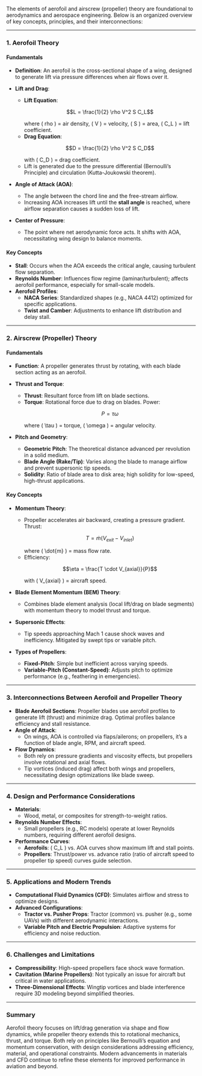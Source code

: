 The elements of aerofoil and airscrew (propeller) theory are foundational to aerodynamics and aerospace engineering. Below is an organized overview of key concepts, principles, and their interconnections:

---

### **1. Aerofoil Theory**
#### **Fundamentals**
- **Definition**: An aerofoil is the cross-sectional shape of a wing, designed to generate lift via pressure differences when air flows over it.
- **Lift and Drag**: 
  - **Lift Equation**:
    ```math
    L = \frac{1}{2} \rho V^2 S C_L
    ```
    where \( rho \) = air density, \( V \) = velocity, \( S \) = area, \( C_L \) = lift coefficient.
  - **Drag Equation**:
    ```math
    D = \frac{1}{2} \rho V^2 S C_D
    ```
    with \( C_D \) = drag coefficient.
  - Lift is generated due to the pressure differential (Bernoulli’s Principle) and circulation (Kutta-Joukowski theorem).

- **Angle of Attack (AOA)**: 
  - The angle between the chord line and the free-stream airflow.
  - Increasing AOA increases lift until the **stall angle** is reached, where airflow separation causes a sudden loss of lift.

- **Center of Pressure**: 
  - The point where net aerodynamic force acts. It shifts with AOA, necessitating wing design to balance moments.

#### **Key Concepts**
- **Stall**: Occurs when the AOA exceeds the critical angle, causing turbulent flow separation.
- **Reynolds Number**: Influences flow regime (laminar/turbulent); affects aerofoil performance, especially for small-scale models.
- **Aerofoil Profiles**: 
  - **NACA Series**: Standardized shapes (e.g., NACA 4412) optimized for specific applications.
  - **Twist and Camber**: Adjustments to enhance lift distribution and delay stall.

---

### **2. Airscrew (Propeller) Theory**
#### **Fundamentals**
- **Function**: A propeller generates thrust by rotating, with each blade section acting as an aerofoil.
- **Thrust and Torque**: 
  - **Thrust**: Resultant force from lift on blade sections.
  - **Torque**: Rotational force due to drag on blades. Power:
    ```math
    P = \tau \omega
    ```
    where \( \tau \) = torque, \( \omega \) = angular velocity.

- **Pitch and Geometry**: 
  - **Geometric Pitch**: The theoretical distance advanced per revolution in a solid medium.
  - **Blade Angle (Rake/Tip)**: Varies along the blade to manage airflow and prevent supersonic tip speeds.
  - **Solidity**: Ratio of blade area to disk area; high solidity for low-speed, high-thrust applications.

#### **Key Concepts**
- **Momentum Theory**: 
  - Propeller accelerates air backward, creating a pressure gradient. Thrust:
    ```math
    T = \dot{m} (V_{exit} - V_{inlet})
    ```
    where \( \dot{m} \) = mass flow rate.
  - Efficiency:
    ```math
    \eta = \frac{T \cdot V_{axial}}{P}
    ```
    with \( V_{axial} \) = aircraft speed.

- **Blade Element Momentum (BEM) Theory**: 
  - Combines blade element analysis (local lift/drag on blade segments) with momentum theory to model thrust and torque.

- **Supersonic Effects**: 
  - Tip speeds approaching Mach 1 cause shock waves and inefficiency. Mitigated by swept tips or variable pitch.

- **Types of Propellers**: 
  - **Fixed-Pitch**: Simple but inefficient across varying speeds.
  - **Variable-Pitch (Constant-Speed)**: Adjusts pitch to optimize performance (e.g., feathering in emergencies).

---

### **3. Interconnections Between Aerofoil and Propeller Theory**
- **Blade Aerofoil Sections**: Propeller blades use aerofoil profiles to generate lift (thrust) and minimize drag. Optimal profiles balance efficiency and stall resistance.
- **Angle of Attack**: 
  - On wings, AOA is controlled via flaps/ailerons; on propellers, it’s a function of blade angle, RPM, and aircraft speed.
- **Flow Dynamics**: 
  - Both rely on pressure gradients and viscosity effects, but propellers involve rotational and axial flows.
  - Tip vortices (induced drag) affect both wings and propellers, necessitating design optimizations like blade sweep.

---

### **4. Design and Performance Considerations**
- **Materials**: 
  - Wood, metal, or composites for strength-to-weight ratios.
- **Reynolds Number Effects**: 
  - Small propellers (e.g., RC models) operate at lower Reynolds numbers, requiring different aerofoil designs.
- **Performance Curves**: 
  - **Aerofoils**: \( C_L \) vs. AOA curves show maximum lift and stall points.
  - **Propellers**: Thrust/power vs. advance ratio (ratio of aircraft speed to propeller tip speed) curves guide selection.

---

### **5. Applications and Modern Trends**
- **Computational Fluid Dynamics (CFD)**: Simulates airflow and stress to optimize designs.
- **Advanced Configurations**: 
  - **Tractor vs. Pusher Props**: Tractor (common) vs. pusher (e.g., some UAVs) with different aerodynamic interactions.
  - **Variable Pitch and Electric Propulsion**: Adaptive systems for efficiency and noise reduction.

---

### **6. Challenges and Limitations**
- **Compressibility**: High-speed propellers face shock wave formation.
- **Cavitation (Marine Propellers)**: Not typically an issue for aircraft but critical in water applications.
- **Three-Dimensional Effects**: Wingtip vortices and blade interference require 3D modeling beyond simplified theories.

---

### **Summary**
Aerofoil theory focuses on lift/drag generation via shape and flow dynamics, while propeller theory extends this to rotational mechanics, thrust, and torque. Both rely on principles like Bernoulli’s equation and momentum conservation, with design considerations addressing efficiency, material, and operational constraints. Modern advancements in materials and CFD continue to refine these elements for improved performance in aviation and beyond.
